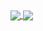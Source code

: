 <a href="https://github.com/falbas/github-readme-stats">
  <img align="center" src="https://github-readme-stats.vercel.app/api?username=falbas&count_private=true&include_all_commits=true$show_icons=true&theme=rose_pine&layout=compact" />
</a>
<a href="https://github.com/falbas/github-readme-stats">
  <img align="center" src="https://github-readme-stats.vercel.app/api/top-langs/?username=falbas&layout=compact&theme=rose_pine" />
</a>
